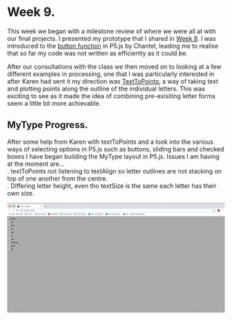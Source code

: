 # Week 9.
This week we began with a milestone review of where we were all at with our final projects. I presented my prototype that I shared in [Week 8](https://github.com/V1NNYB4RT3L5/Slave-To-The-Algorithm-/tree/master/Week%208.). I was introduced to the [button function](https://p5js.org/reference/#/p5/createButton) in P5.js by Chantel, leading me to realise that so far my code was not written as efficiently as it could be. <br/>

After our consultations with the class we then moved on to looking at a few different examples in processing, one that I was particularly interested in after Karen had sent it my direction was [TextToPoints](https://p5js.org/reference/#/p5.Font/textToPoints); a way of taking text and plotting points along the outline of the individual letters. This was exciting to see as it made the idea of combining pre-exisiting letter forms seem a little bit more achievable. <br/>

## MyType Progress. 
After some help from Karen with textToPoints and a look into the various ways of selecting options in P5.js such as buttons, sliding bars and checked boxes I have began building the MyType layout in P5.js. Issues I am having at the moment are... <br/>
. textToPoints not listening to textAlign so letter outlines are not stacking on top of one another from the centre. <br/>
. Differing letter height, even tho textSize is the same each letter has their own size. <br/>

<img src = https://github.com/V1NNYB4RT3L5/Slave-To-The-Algorithm-/blob/master/Week%209./MyType.P5.gif>
